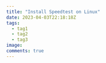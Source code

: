 ```yaml
---
title: "Install Speedtest on Linux"
date: 2023-04-03T22:18:18Z
tags:
  - tag1
  - tag2
  - tag3
image:
comments: true
---
```


